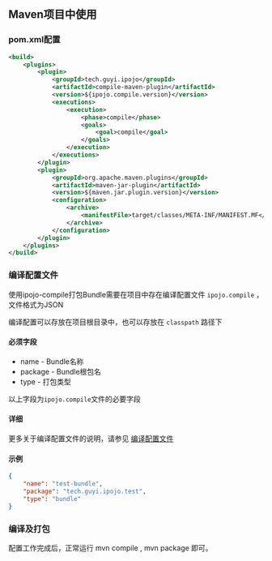
## Maven项目中使用

### pom.xml配置

```xml
<build>
    <plugins>
        <plugin>
            <groupId>tech.guyi.ipojo</groupId>
            <artifactId>compile-maven-plugin</artifactId>
            <version>${ipojo.compile.version}</version>
            <executions>
                <execution>
                    <phase>compile</phase>
                    <goals>
                        <goal>compile</goal>
                    </goals>
                </execution>
            </executions>
        </plugin>
        <plugin>
            <groupId>org.apache.maven.plugins</groupId>
            <artifactId>maven-jar-plugin</artifactId>
            <version>${maven.jar.plugin.version}</version>
            <configuration>
                <archive>
                    <manifestFile>target/classes/META-INF/MANIFEST.MF</manifestFile>
                </archive>
            </configuration>
        </plugin>
    </plugins>
</build>
```

### 编译配置文件 

使用ipojo-compile打包Bundle需要在项目中存在编译配置文件 <code>ipojo.compile</code> ， 文件格式为JSON

编译配置可以存放在项目根目录中，也可以存放在 <code>classpath</code> 路径下

#### 必须字段

* name - Bundle名称
* package - Bundle根包名
* type - 打包类型

以上字段为<code>ipojo.compile</code>文件的必要字段

#### 详细

更多关于编译配置文件的说明，请参见 [编译配置文件](configuration.md)

#### 示例

``` json
{
    "name": "test-bundle",
    "package": "tech.guyi.ipojo.test",
    "type": "bundle"
}
```

### 编译及打包

配置工作完成后，正常运行 mvn compile , mvn package 即可。